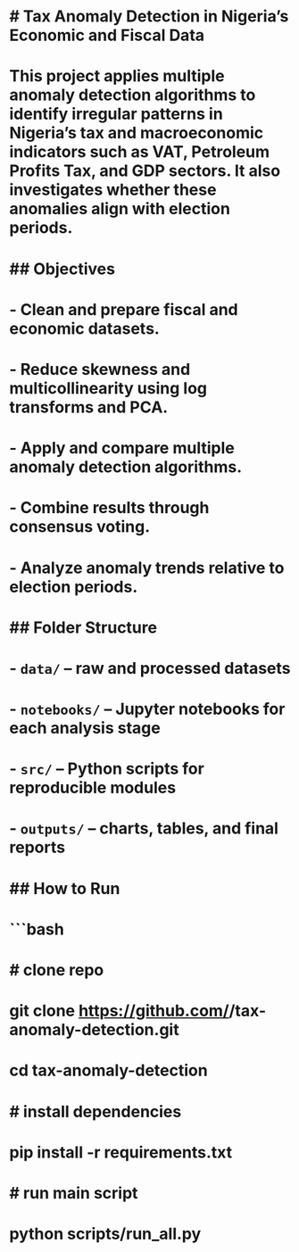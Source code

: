# \# Tax Anomaly Detection in Nigeria’s Economic and Fiscal Data

# 

# This project applies multiple anomaly detection algorithms to identify irregular patterns in Nigeria’s tax and macroeconomic indicators such as VAT, Petroleum Profits Tax, and GDP sectors. It also investigates whether these anomalies align with election periods.

# 

# \## Objectives

# \- Clean and prepare fiscal and economic datasets.

# \- Reduce skewness and multicollinearity using log transforms and PCA.

# \- Apply and compare multiple anomaly detection algorithms.

# \- Combine results through consensus voting.

# \- Analyze anomaly trends relative to election periods.

# 

# \## Folder Structure

# \- `data/` – raw and processed datasets

# \- `notebooks/` – Jupyter notebooks for each analysis stage

# \- `src/` – Python scripts for reproducible modules

# \- `outputs/` – charts, tables, and final reports

# 

# \## How to Run

# ```bash

# \# clone repo

# git clone https://github.com/<your-username>/tax-anomaly-detection.git

# cd tax-anomaly-detection

# 

# \# install dependencies

# pip install -r requirements.txt

# 

# \# run main script

# python scripts/run\_all.py



